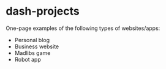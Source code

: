# dash-projects

One-page examples of the following types of websites/apps: 

- Personal blog
- Business website
- Madlibs game
- Robot app
